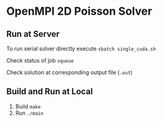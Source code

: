 # OpenMPI 2D Poisson Solver

## Run at Server
To run serial solver directly execute 
```sbatch single_cuda.sh```

Check status of job
```squeue```

Check solution at corresponding output file (```.out```)
## Build and Run at Local
1. Build
```make ```
2. Run
```./main```
